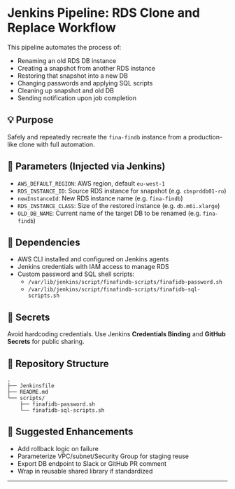 # Jenkins Pipeline: RDS Clone and Replace Workflow

This pipeline automates the process of:
- Renaming an old RDS DB instance
- Creating a snapshot from another RDS instance
- Restoring that snapshot into a new DB
- Changing passwords and applying SQL scripts
- Cleaning up snapshot and old DB
- Sending notification upon job completion

## 💡 Purpose
Safely and repeatedly recreate the `fina-findb` instance from a production-like clone with full automation.

## 🔐 Parameters (Injected via Jenkins)
- `AWS_DEFAULT_REGION`: AWS region, default `eu-west-1`
- `RDS_INSTANCE_ID`: Source RDS instance for snapshot (e.g. `cbsprddb01-ro`)
- `newInstanceId`: New RDS instance name (e.g. `fina-findb`)
- `RDS_INSTANCE_CLASS`: Size of the restored instance (e.g. `db.m6i.xlarge`)
- `OLD_DB_NAME`: Current name of the target DB to be renamed (e.g. `fina-findb`)

## 🧩 Dependencies
- AWS CLI installed and configured on Jenkins agents
- Jenkins credentials with IAM access to manage RDS
- Custom password and SQL shell scripts:
  - `/var/lib/jenkins/script/finafindb-scripts/finafidb-password.sh`
  - `/var/lib/jenkins/script/finafindb-scripts/finafidb-sql-scripts.sh`

## 🔐 Secrets
Avoid hardcoding credentials. Use Jenkins **Credentials Binding** and **GitHub Secrets** for public sharing.

## 📁 Repository Structure
```
.
├── Jenkinsfile
├── README.md
└── scripts/
    ├── finafidb-password.sh
    └── finafidb-sql-scripts.sh
```
## 🧪 Suggested Enhancements
- Add rollback logic on failure
- Parameterize VPC/subnet/Security Group for staging reuse
- Export DB endpoint to Slack or GitHub PR comment
- Wrap in reusable shared library if standardized

---
